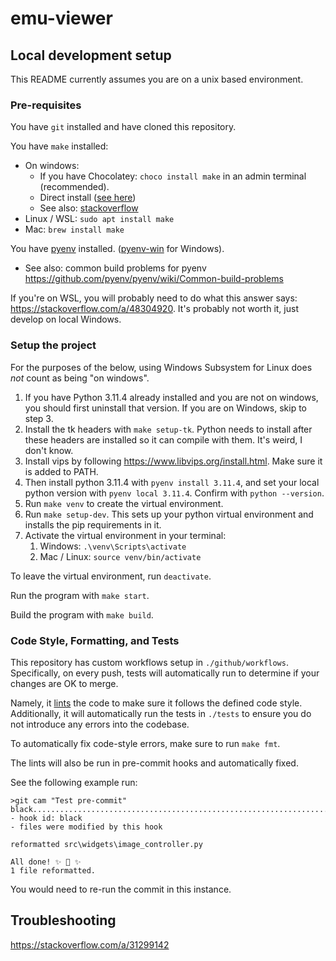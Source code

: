 # emu-viewer

## Local development setup

This README currently assumes you are on a unix based environment.

### Pre-requisites

You have `git` installed and have cloned this repository.

You have `make` installed:
- On windows:
  - If you have Chocolatey: `choco install make` in an admin terminal (recommended).
  - Direct install ([see here](https://gnuwin32.sourceforge.net/packages/make.htm))
  - See also: [stackoverflow](https://stackoverflow.com/questions/32127524/how-to-install-and-use-make-in-windows)
- Linux / WSL: `sudo apt install make`
- Mac: `brew install make`

You have [pyenv](https://github.com/pyenv/pyenv) installed. ([pyenv-win](https://github.com/pyenv-win/pyenv-win) for Windows).
- See also: common build problems for pyenv https://github.com/pyenv/pyenv/wiki/Common-build-problems

If you're on WSL, you will probably need to do what this answer says: https://stackoverflow.com/a/48304920. It's probably not worth it, just develop on local Windows.

### Setup the project

For the purposes of the below, using Windows Subsystem for Linux does *not*
count as being "on windows".

1. If you have Python 3.11.4 already installed and you are not on windows, you should first uninstall that version. If you are on Windows, skip to step 3.
2. Install the tk headers with `make setup-tk`. Python needs to install after these headers are installed so it can compile with them. It's weird, I don't know.
3. Install vips by following https://www.libvips.org/install.html. Make sure it is added to PATH.
4. Then install python 3.11.4 with `pyenv install 3.11.4`, and set your local python version with `pyenv local 3.11.4`. Confirm with `python --version`.
5. Run `make venv` to create the virtual environment.
6. Run `make setup-dev`. This sets up your python virtual environment and installs the pip requirements in it.
7. Activate the virtual environment in your terminal:
   1. Windows: `.\venv\Scripts\activate`
   2. Mac / Linux: `source venv/bin/activate`

To leave the virtual environment, run `deactivate`.

Run the program with `make start`.

Build the program with `make build`.

### Code Style, Formatting, and Tests

This repository has custom workflows setup in `./github/workflows`. Specifically,
on every push, tests will automatically run to determine if your changes are OK to merge.

Namely, it [lints](https://en.wikipedia.org/wiki/Lint_(software)) the code to make sure
it follows the defined code style. Additionally, it will automatically run the tests in
`./tests` to ensure you do not introduce any errors into the codebase.

To automatically fix code-style errors, make sure to run `make fmt`.

The lints will also be run in pre-commit hooks and automatically fixed.

See the following example run:
```
>git cam "Test pre-commit"
black....................................................................Failed
- hook id: black
- files were modified by this hook

reformatted src\widgets\image_controller.py

All done! ✨ 🍰 ✨
1 file reformatted.
```

You would need to re-run the commit in this instance.

## Troubleshooting

https://stackoverflow.com/a/31299142